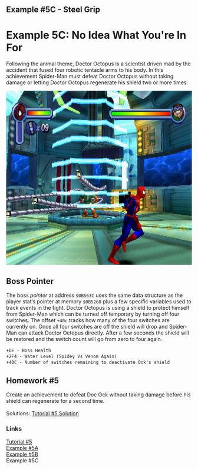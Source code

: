  ## Example #5C - Steel Grip
 # Example 5C: No Idea What You're In For
Following the animal theme, Doctor Octopus is a scientist driven mad by the accident that fused four robotic tentacle arms to his body.  In this achievement Spider-Man must defeat Doctor Octopus without taking damage or letting Doctor Octopus regenerate his shield two or more times.
 
![Spider-Man Vs. Doctor Octopus](Spiderman_Vs_DocOck_Fight.png)
## Boss Pointer
The boss *pointer* at address ```$0B563C``` uses the same data structure as the player stat’s pointer at memory ```$0B5268``` plus a few specific variables used to track events in the fight.  Doctor Octopus is using a shield to protect himself from Spider-Man which can be turned off temporary by turning off four switches. The offset ```+40c``` tracks how many of the four switches are currently on.  Once all four switches are off the shield will drop and Spider-Man can attack Doctor Octopus directly.  After a few seconds the shield will be restored and the switch count will go from zero to four again.
```
+DE - Boss Health
+2F4 - Water Level (Spidey Vs Venom Again)
+40C - Number of switches remaining to deactivate Ock's shield
```
## Homework #5
Create an achievement to defeat Doc Ock without taking damage before his shield can regenerate for a second time.<br>
<br>
Solutions: [Tutorial #5 Solution](./Solution/readme.md)<br>
### Links
[Tutorial #5](readme.md)<br>
[Example #5A](Example_5A.md)<br>
[Example #5B](Example_5B.md)<br>
Example #5C